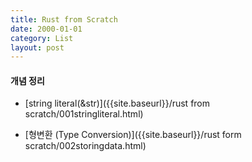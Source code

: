 ```yaml
---
title: Rust from Scratch
date: 2000-01-01
category: List
layout: post
---
```


#### 개념 정리

 * [string literal(&str)]({{site.baseurl}}/rust from scratch/001stringliteral.html)

 * [형변환 (Type Conversion)]({{site.baseurl}}/rust form scratch/002storingdata.html)
